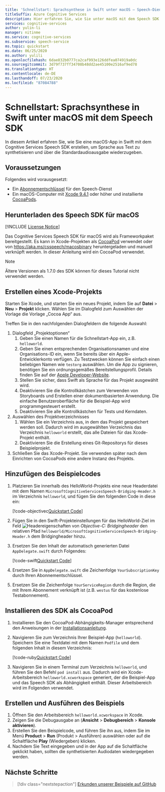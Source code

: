 ```yaml
---
title: 'Schnellstart: Sprachsynthese in Swift unter macOS – Speech-Dienst'
titleSuffix: Azure Cognitive Services
description: Hier erfahren Sie, wie Sie unter macOS mit dem Speech SDK Sprache in Swift synthetisieren.
services: cognitive-services
author: yulin-li
manager: nitinme
ms.service: cognitive-services
ms.subservice: speech-service
ms.topic: quickstart
ms.date: 06/25/2020
ms.author: yulili
ms.openlocfilehash: 6dae832b0777ca2caf993e126ddfea074919a0dc
ms.sourcegitcommit: 3d79f737ff34708b48dd2ae45100e2516af9ed78
ms.translationtype: HT
ms.contentlocale: de-DE
ms.lasthandoff: 07/23/2020
ms.locfileid: "87084788"
---
```

# <a name="quickstart-synthesize-speech-in-swift-on-macos-using-the-speech-sdk"></a>Schnellstart: Sprachsynthese in Swift unter macOS mit dem Speech SDK

In diesem Artikel erfahren Sie, wie Sie eine macOS-App in Swift mit dem Cognitive Services Speech SDK erstellen, um Sprache aus Text zu synthetisieren und über die Standardaudioausgabe wiederzugeben.

## <a name="prerequisites"></a>Voraussetzungen

Folgendes wird vorausgesetzt:

* Ein [Abonnementschlüssel](~/articles/cognitive-services/Speech-Service/get-started.md) für den Speech-Dienst
* Ein macOS-Computer mit [Xcode 9.4.1](https://geo.itunes.apple.com/us/app/xcode/id497799835?mt=12) oder höher und installierte [CocoaPods](https://cocoapods.org/).

## <a name="get-the-speech-sdk-for-macos"></a>Herunterladen des Speech SDK für macOS

[!INCLUDE [License Notice](~/includes/cognitive-services-speech-service-license-notice.md)]

Das Cognitive Services Speech SDK für macOS wird als Frameworkpaket bereitgestellt.
Es kann in Xcode-Projekten als [CocoaPod](https://cocoapods.org/) verwendet oder von https://aka.ms/csspeech/macosbinary heruntergeladen und manuell verknüpft werden. In dieser Anleitung wird ein CocoaPod verwendet.

> [!NOTE] 
> Ältere Versionen als 1.7.0 des SDK können für dieses Tutorial nicht verwendet werden.

## <a name="create-an-xcode-project"></a>Erstellen eines Xcode-Projekts

Starten Sie Xcode, und starten Sie ein neues Projekt, indem Sie auf **Datei** > **Neu** > **Projekt** klicken.
Wählen Sie im Dialogfeld zum Auswählen der Vorlage die Vorlage „Cocoa App“ aus.

Treffen Sie in den nachfolgenden Dialogfeldern die folgende Auswahl:

1. Dialogfeld „Projektoptionen“
    1. Geben Sie einen Namen für die Schnellstart-App ein, z.B. `helloworld`.
    1. Geben Sie einen entsprechenden Organisationsnamen und eine Organisations-ID ein, wenn Sie bereits über ein Apple-Entwicklerkonto verfügen. Zu Testzwecken können Sie einfach einen beliebigen Namen wie `testorg` auswählen. Um die App zu signieren, benötigen Sie ein ordnungsgemäßes Bereitstellungsprofil. Details finden Sie auf der [Apple Developer-Website](https://developer.apple.com/).
    1. Stellen Sie sicher, dass Swift als Sprache für das Projekt ausgewählt wird.
    1. Deaktivieren Sie die Kontrollkästchen zum Verwenden von Storyboards und Erstellen einer dokumentbasierten Anwendung. Die einfache Benutzeroberfläche für die Beispiel-App wird programmgesteuert erstellt.
    1. Deaktivieren Sie alle Kontrollkästchen für Tests und Kerndaten.
1. Auswählen des Projektverzeichnisses
    1. Wählen Sie ein Verzeichnis aus, in dem das Projekt gespeichert werden soll. Dadurch wird im ausgewählten Verzeichnis das Verzeichnis `helloworld` erstellt, das alle Dateien für das Xcode-Projekt enthält.
    1. Deaktivieren Sie die Erstellung eines Git-Repositorys für dieses Beispielprojekt.
1. Schließen Sie das Xcode-Projekt. Sie verwenden später nach dem Einrichten von CocoaPods eine andere Instanz des Projekts.

## <a name="add-the-sample-code"></a>Hinzufügen des Beispielcodes

1. Platzieren Sie innerhalb des HelloWorld-Projekts eine neue Headerdatei mit dem Namen `MicrosoftCognitiveServicesSpeech-Bridging-Header.h` im Verzeichnis `helloworld`, und fügen Sie den folgenden Code in diese ein:

   [!code-objectivec[Quickstart Code](~/samples-cognitive-services-speech-sdk/quickstart/swift/macos/text-to-speech/helloworld/helloworld/MicrosoftCognitiveServicesSpeech-Bridging-Header.h#code)]
1. Fügen Sie in den Swift-Projekteinstellungen für das HelloWorld-Ziel im Feld ![Headereigenschaften](~/articles/cognitive-services/Speech-Service/media/sdk/qs-swift-macos-bridging-header.png) von *Objective-C: Bridgingheader* den relativen Pfad `helloworld/MicrosoftCognitiveServicesSpeech-Bridging-Header.h` dem Bridgingheader hinzu.
1. Ersetzen Sie den Inhalt der automatisch generierten Datei `AppDelegate.swift` durch Folgendes:

   [!code-swift[Quickstart Code](~/samples-cognitive-services-speech-sdk/quickstart/swift/macos/text-to-speech/helloworld/helloworld/AppDelegate.swift#code)]
1. Ersetzen Sie in `AppDelegate.swift` die Zeichenfolge `YourSubscriptionKey` durch Ihren Abonnementschlüssel.
1. Ersetzen Sie die Zeichenfolge `YourServiceRegion` durch die Region, die mit Ihrem Abonnement verknüpft ist (z.B. `westus` für das kostenlose Testabonnement).

## <a name="install-the-sdk-as-a-cocoapod"></a>Installieren des SDK als CocoaPod

1. Installieren Sie den CocoaPod-Abhängigkeits-Manager entsprechend den Anweisungen in der [Installationsanleitung](https://guides.cocoapods.org/using/getting-started.html).
1. Navigieren Sie zum Verzeichnis Ihrer Beispiel-App (`helloworld`). Speichern Sie eine Textdatei mit dem Namen `Podfile` und dem folgenden Inhalt in diesem Verzeichnis:

   [!code-ruby[Quickstart Code](~/samples-cognitive-services-speech-sdk/quickstart/swift/macos/text-to-speech/helloworld/Podfile)]
1. Navigieren Sie in einem Terminal zum Verzeichnis `helloworld`, und führen Sie den Befehl `pod install` aus. Dadurch wird ein Xcode-Arbeitsbereich `helloworld.xcworkspace` generiert, der die Beispiel-App und das Speech SDK als Abhängigkeit enthält. Dieser Arbeitsbereich wird im Folgenden verwendet.

## <a name="build-and-run-the-sample"></a>Erstellen und Ausführen des Beispiels

1. Öffnen Sie den Arbeitsbereich `helloworld.xcworkspace` in Xcode.
1. Zeigen Sie die Debugausgabe an (**Ansicht** > **Debugbereich** > **Konsole aktivieren**).
1. Erstellen Sie den Beispielcode, und führen Sie ihn aus, indem Sie im Menü **Product** > **Run** (Produkt > Ausführen) auswählen oder auf die Schaltfläche **Play** (Wiedergeben) klicken.
1. Nachdem Sie Text eingegeben und in der App auf die Schaltfläche geklickt haben, sollten die synthetisierten Audiodaten wiedergegeben werden.

## <a name="next-steps"></a>Nächste Schritte

> [!div class="nextstepaction"]
> [Erkunden unserer Beispiele auf GitHub](https://aka.ms/csspeech/samples)

